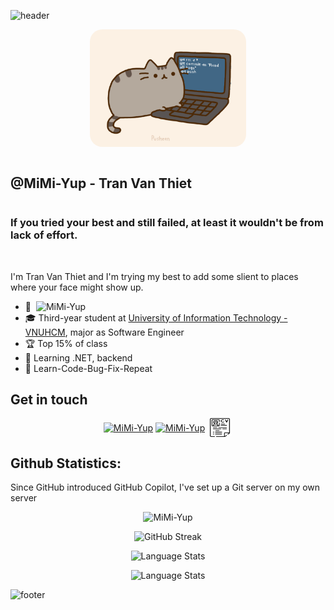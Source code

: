 ![header](https://capsule-render.vercel.app/api?type=wave&&&&color=0:F27BBE,100:8B98F2&height=200&fontColor=ffffff&animation=scaleIn&fontAlignY=30&section=header&text=Ameow😪💤&fontSize=50)

<p align="center" ><img src="./readme/pusheencode.gif" style="border-radius: 20px;" alt="MiMi-Yup" width="250" /></p>

<div  style="display: flex; align-items: center;">
  <h2 style="display: inline-block"> @MiMi-Yup - Tran Van Thiet</h2> 
  
</div>

<h3>If you tried your best and still failed, at least it wouldn't be from lack of effort.</h3>
<br>
<p>I'm Tran Van Thiet and I'm trying my best to add some slient to places where your face might show up.</p>

<ul>
  <li>🥳 <img style="margin-left: 4px"src="https://komarev.com/ghpvc/?username=mimi-yup&color=red" alt="MiMi-Yup" /></li>
  <li>🎓 Third-year student at <a href="https://en.uit.edu.vn/overview-vnuhcm-university-information-technology">University of Information Technology - VNUHCM</a>, major as Software Engineer</li>
  <li>🏆 Top 15% of class</li>
  <li>🌱 Learning .NET, backend</li>
  <li>🚀 Learn-Code-Bug-Fix-Repeat</li>
</ul>

<h2> Get in touch </h2>

<p align="center">
<a href="https://fb.com/mimi.thiet" target="blank"><img align="center" src="https://raw.githubusercontent.com/rahuldkjain/github-profile-readme-generator/master/src/images/icons/Social/facebook.svg" alt="MiMi-Yup" height="30" width="40" /></a>
<a href="https://linkedin.com/in/mimi-tvt" target="blank"><img align="center" src="https://raw.githubusercontent.com/rahuldkjain/github-profile-readme-generator/master/src/images/icons/Social/linked-in-alt.svg" alt="MiMi-Yup" height="30" width="40" /></a>
<a href="./readme/CV-01.png" target="blank"><img align="center" src="./readme/cv.png" alt="MiMi-Yup" height="30" width="40" style="background-color: grey; border-radius: 5px"/></a>

<h2 >Github Statistics:</h2>
<p>Since GitHub introduced GitHub Copilot, I've set up a Git server on my own server</p>
<p align="center"> <img src="https://github-readme-stats.vercel.app/api?username=mimi-yup&hide=issues&count_private=true&show_icons=true&theme=radical" alt="MiMi-Yup" /> </p>

<p align="center"> <img src="https://github-readme-streak-stats.herokuapp.com?user=mimi-yup&theme=omni" alt="GitHub Streak" /> </p>

<p align="center"> <img src="https://github-readme-stats.vercel.app/api/top-langs/?username=mimi-yup&layout=compact&theme=omni&langs_count=10&card_width=445" alt="Language Stats" /> </p>

<p align="center"> <img src="https://leetcard.jacoblin.cool/thiet" alt="Language Stats" /> </p>

![footer](https://capsule-render.vercel.app/api?type=wave&&&&color=0:F27BBE,100:8B98F2&height=120&section=footer)

